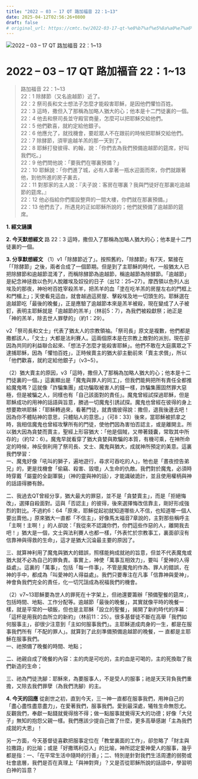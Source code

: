 ```yaml
---
title: "2022 – 03 – 17 QT 路加福音 22：1~13"
date: 2025-04-12T02:56:26+0800
draft: false
# original_url: https://cmtc.tw/2022-03-17-qt-%e8%b7%af%e5%8a%a0%e7%a6%8f%e9%9f%b3-22%ef%bc%9a113
---
```


![2022 – 03 – 17 QT 路加福音 22：1\~13](/images/qt.jpg   "2022 – 03 – 17 QT 路加福音 22：1\~13")

# 2022 – 03 – 17 QT 路加福音 22：1\~13

> 路加福音 22：1\~13  
> 22：1 除酵節（又名逾越節）近了。  
> 22：2 祭司長和文士想法子怎麼才能殺害耶穌，是因他們懼怕百姓。  
> 22：3 這時，撒但入了那稱為加略人猶大的心；他本是十二門徒裏的一個。  
> 22：4 他去和祭司長並守殿官商量，怎麼可以把耶穌交給他們。  
> 22：5 他們歡喜，就約定給他銀子。  
> 22：6 他應允了，就找機會，要趁眾人不在跟前的時候把耶穌交給他們。  
> 22：7 除酵節，須宰逾越羊羔的那一天到了。  
> 22：8 耶穌打發彼得、約翰，說：「你們去為我們預備逾越節的筵席，好叫我們吃。」  
> 22：9 他們問他說：「要我們在哪裏預備？」  
> 22：10 耶穌說：「你們進了城，必有人拿著一瓶水迎面而來，你們就跟著他，到他所進的房子裏去，  
> 22：11 對那家的主人說：『夫子說：客房在哪裏？我與門徒好在那裏吃逾越節的筵席。』  
> 22：12 他必指給你們擺設整齊的一間大樓，你們就在那裏預備。」  
> 22：13 他們去了，所遇見的正如耶穌所說的；他們就預備了逾越節的筵席。

**1. 經文誦讀**

**2.  今天默想經文**
路 22：3 這時，撒但入了那稱為加略人猶大的心；他本是十二門徒裏的一個。

**3. 分享默想經文**
（1）v1「除酵節近了」。按照舊約，「除酵節」有7天，緊接在「「除酵節」之後，兩者合成了一個節期。但是到了主耶穌的時代，一般猶太人已把除酵節和逾越節混淆了，而稱除酵節為逾越節，稱逾越節為除酵節。「逾越節」是紀念神拯救以色列人脫離埃及奴役的日子（出12：25\~27）。摩西領以色列人出埃及的那夜，神吩咐百姓宰殺羔羊，把羔羊的血「塗在吃羊羔的房屋左右的門框上和門楣上」；天使看見這血，就會越過這房屋、擊殺埃及地一切頭生的。耶穌選在逾越節吃「最後的晚餐」，正是應驗了逾越節本來是羔羊被殺，現在變成了人子被釘，表明主耶穌就是「逾越節的羔羊」（林前5：7），為我們被殺獻祭；祂正是「神的羔羊，除去世人罪孽的」（約1：29）。

v2「祭司長和文士」代表了猶太人的宗教領袖。「祭司長」原文是複數，他們都是撒都該人，「文士」大都是法利賽人。這兩個原本是在宗教上敵對的派別，現在卻因為共同的利益聯合起來、「想法子怎麼才能殺害耶穌」。他們不敢在大庭廣眾之下逮捕耶穌，因為「懼怕百姓」，正時候賣主的猶大卻主動前來「賣主求償」，所以「他們歡喜，就約定給他銀子」（v3\~5）。

（2）猶大賣主的原因，v3「這時，撒但入了那稱為加略人猶大的心；他本是十二門徒裏的一個。」這裏顯出是「魔鬼與罪人的同工」，但我們能夠把所有責任全都推給魔鬼嗎？這就像「詐騙集團」成功騙取被害人的錢一樣，詐騙集團固然罪大惡極，但是被騙之人，同樣也有「自己該面對的責任」。魔鬼曾經試探過耶穌，但是耶穌成功的用神的話語與旨意，勝過一切魔鬼引誘試探。魔鬼也曾經在彼得的身上想要欺哄耶穌：「耶穌轉過來，看著門徒，就責備彼得說：撒但，退我後邊去吧！因為你不體貼神的意思，只體貼人的意思。」（可8：33）後來，當耶穌被抓拿之時，我相信魔鬼也曾經攻擊所有的門徒，使他們因為害怕否認主，或是離開主。所以猶大因為貪婪而賣主，聖經上形容猶大：「他是個賊，又帶著錢囊，常取其中所存的」（約12：6）。魔鬼早就看穿了猶大貪婪與欺騙的本質，有機可乘，在神所命定的時候，神反倒利用了祭司長、文士、魔鬼與猶大，成就神所預定的美意。這裏我們學習：  
一、魔鬼好像「吼叫的獅子，遍地遊行，尋求可吞吃的人」，牠也是「晝夜控告弟兄」的，更是找機會「偷竊、殺害、毀壞」人生命的仇敵。我們對於魔鬼，必須時時穿戴「屬靈的全副軍裝」（神的靈與神的話），才能識破詭計，並且使用權柄與神的話語得勝有餘。

二、我過去QT曾經分享，猶大最大的罪惡，並不是「貪婪賣主」，而是「拒絕悔改」，選擇自殺面對。這與「否認主」的彼得，後來選擇悔改信靠主，剛好形成強烈的對比。不過約6：64「原來，耶穌從起初就知道哪些人不信，也知道哪一個人要出賣他。」原來猶大一直都「不信主」，好像馬太福音7章說的，主對那些稱呼主「主啊！主啊！」的人卻說：「我從來不認識你們，你們這些作惡的人，離開我去吧！」猶大是一個，文士與法利賽人也都一樣，「外表忙於宗教事工，裏面卻沒有信靠神與得救的生命」，這才是猶大沉淪最主要的原因了。

三、就算神利用了魔鬼與猶大的錯誤，照樣能夠成就祂的旨意，但並不代表魔鬼或猶大就不必為自己的罪負責。事實上，神使「萬事互相效力」，要叫「愛神的人得益處」。這裏的「萬事」，包括「每一件事」，不管是魔鬼的作為、罪人的錯誤，在神的手中，都成為「叫愛神的人得益處」。我們只要專注在凡事「信靠神與愛神」，神會負我們完全的責任，化一切咒詛成為祝福我們的機會。

（2）v7\~13耶穌要為世人的罪死在十字架上，但祂還要籌辦「預備聖餐的筵席」，包括時間、地點、工作分配等。逾越節「最後的晚餐」，其實就像平時的晚餐一樣，就是平常的一頓飯，但也是主耶穌「設立的聖餐」，揭開了新約時代的序幕：「這杯是用我的血所立的新約」（林前11：25）。很多基督徒不斷在高舉「我們如何服事主」，卻很少注意到「主如何服事我們」。主耶穌道成肉身的一生，都是在服事我們所有「不配的罪人」。就算到了此刻準備預備逾越節的晚餐，一 直都是主耶穌在服事我們。  
一、祂預備了晚餐的時間、地點；

二、祂親自成了晚餐的內容：主的肉是可吃的，主的血是可喝的，主的死換取了我們新造的生命；

三、祂為門徒洗腳：耶穌來，為要服事人，不是受人的服事；祂是天天背負我們重擔，又除去我們罪孽（為我們洗腳）的主。

**4. 今天的回應**
從創世之初，直到今天，三一神一直都在服事我們，用神自己的「盡心盡性盡意盡力」，在愛著我們，服事我們。愛到最深處，犧牲生命無怨尤。反觀我們，奉獻一點錢就覺得捨不得；做一點服事就覺得天大的功德；好像「大兒子」無知的抱怨父親一樣。我們應該少提自己做了什麼，更多高舉感謝「主為我們成就的大恩」！

另一方面，今天基督徒喜歡把服事定位在「教堂裏面的工作」，卻忽略了「財主與拉撒路」的比喻；或是「好撒瑪利亞人」的比喻，神所認定愛神愛人的服事，幾乎都是指：一、「在平常生活中隨時的行善」；二、特別是針對我們生活周遭的弱勢或社會底層，我們是否在真理上「與神對齊」？又是否從耶穌所說的話語中，學習明白神的旨意？
